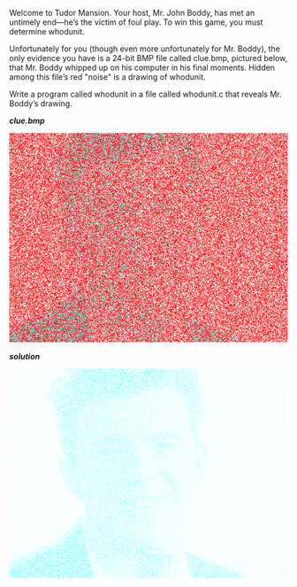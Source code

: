 Welcome to Tudor Mansion. Your host, Mr. John Boddy, has met an untimely end—he’s the victim of foul play. To win this game, you must determine whodunit.

Unfortunately for you (though even more unfortunately for Mr. Boddy), the only evidence you have is a 24-bit BMP file called clue.bmp, pictured below, that Mr. Boddy whipped up on his computer in his final moments. Hidden among this file’s red "noise" is a drawing of whodunit.

Write a program called whodunit in a file called whodunit.c that reveals Mr. Boddy’s drawing.

***clue.bmp***

![clue.bmp](https://raw.githubusercontent.com/chumakig86/CS50/master/Week4/whodunit/clue.bmp "clue.bmp")

***solution***

![verdict.bmp](https://raw.githubusercontent.com/chumakig86/CS50/master/Week4/whodunit/verdict.bmp "verdict.bmp")
